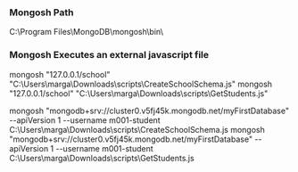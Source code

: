 ### Mongosh Path
C:\Program Files\MongoDB\mongosh\bin\
### Mongosh Executes an external javascript file
mongosh "127.0.0.1/school" "C:\Users\marga\Downloads\scripts\CreateSchoolSchema.js"
mongosh "127.0.0.1/school" "C:\Users\marga\Downloads\scripts\GetStudents.js"

mongosh "mongodb+srv://cluster0.v5fj45k.mongodb.net/myFirstDatabase" --apiVersion 1 --username m001-student C:\Users\marga\Downloads\scripts\CreateSchoolSchema.js
mongosh "mongodb+srv://cluster0.v5fj45k.mongodb.net/myFirstDatabase" --apiVersion 1 --username m001-student C:\Users\marga\Downloads\scripts\GetStudents.js

